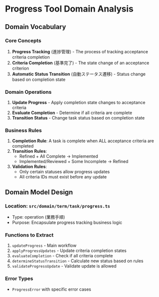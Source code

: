 # Progress Tool Domain Analysis

## Domain Vocabulary

### Core Concepts
1. **Progress Tracking** (進捗管理) - The process of tracking acceptance criteria completion
2. **Criteria Completion** (基準完了) - The state change of an acceptance criterion
3. **Automatic Status Transition** (自動ステータス遷移) - Status change based on completion state

### Domain Operations
1. **Update Progress** - Apply completion state changes to acceptance criteria
2. **Evaluate Completion** - Determine if all criteria are complete
3. **Transition Status** - Change task status based on completion state

### Business Rules
1. **Completion Rule**: A task is complete when ALL acceptance criteria are completed
2. **Transition Rules**:
   - Refined + All Complete → Implemented
   - Implemented/Reviewed + Some Incomplete → Refined
3. **Validation Rules**:
   - Only certain statuses allow progress updates
   - All criteria IDs must exist before any update

## Domain Model Design

### Location: `src/domain/term/task/progress.ts`
- Type: operation (業務手順)
- Purpose: Encapsulate progress tracking business logic

### Functions to Extract
1. `updateProgress` - Main workflow
2. `applyProgressUpdates` - Update criteria completion states
3. `evaluateCompletion` - Check if all criteria complete
4. `determineStatusTransition` - Calculate new status based on rules
5. `validateProgressUpdate` - Validate update is allowed

### Error Types
- `ProgressError` with specific error cases